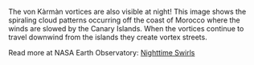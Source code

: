 The von K&agrave;rm&agrave;n vortices are also visible at night! This image shows the spiraling cloud patterns occurring off the coast of Morocco where the winds are slowed by the Canary Islands. When the vortices continue to travel downwind from the islands they create vortex streets.

Read more at NASA Earth Observatory: [Nighttime Swirls](https://earthobservatory.nasa.gov/images/145471/nighttime-swirls)